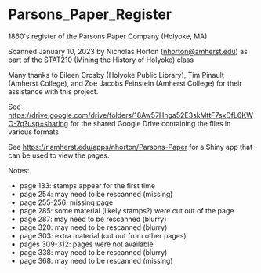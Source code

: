 # Parsons_Paper_Register
1860's register of the Parsons Paper Company (Holyoke, MA)

Scanned January 10, 2023 by Nicholas Horton (nhorton@amherst.edu) as part of the STAT210 (Mining the History of Holyoke) class

Many thanks to Eileen Crosby (Holyoke Public Library), Tim Pinault (Amherst College), and Zoe Jacobs Feinstein (Amherst College) for their assistance with this project.

See https://drive.google.com/drive/folders/18Aw57Hhga52E3skMttF7sxDfL6KWO-7q?usp=sharing for the shared Google Drive containing the files in various formats

See https://r.amherst.edu/apps/nhorton/Parsons-Paper for a Shiny app that can be used to view the pages.

Notes:

- page 133: stamps appear for the first time
- page 254: may need to be rescanned (missing)
- page 255-256: missing page
- page 285: some material (likely stamps?) were cut out of the page
- page 287: may need to be rescanned (blurry)
- page 320: may need to be rescanned (blurry)
- page 303: extra material (cut out from other pages) 
- pages 309-312: pages were not available
- page 338: may need to be rescanned (blurry)
- page 368: may need to be rescanned (missing)


